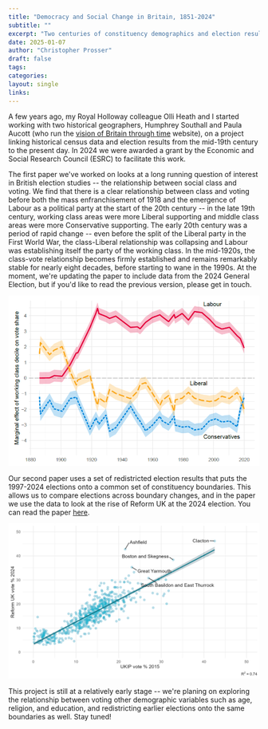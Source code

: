 ```yaml
---
title: "Democracy and Social Change in Britain, 1851-2024"
subtitle: ""
excerpt: "Two centuries of constituency demographics and election results"
date: 2025-01-07
author: "Christopher Prosser"
draft: false
tags:
categories:
layout: single
links:
---
```


A few years ago, my Royal Holloway colleague Olli Heath and I started working with two historical geographers, Humphrey Southall and Paula Aucott (who run the <a href="https://www.visionofbritain.org.uk/" target="_blank">vision of Britain through time</a> website), on a project linking historical census data and election results from the mid-19th century to the present day. In 2024 we were awarded a grant by the Economic and Social Research Council (ESRC) to facilitate this work.

The first paper we've worked on looks at a long running question of interest in British election studies -- the relationship between social class and voting. We find that there is a clear relationship between class and voting before both the mass enfranchisement of 1918 and the emergence of Labour as a political party at the start of the 20th century -- in the late 19th century, working class areas were more Liberal supporting and middle class areas were more Conservative supporting. The early 20th century was a period of rapid change -- even before the split of the Liberal party in the First World War, the class-Liberal relationship was collapsing and Labour was establishing itself the party of the working class. In the mid-1920s, the class-vote relationship becomes firmly established and remains remarkably stable for nearly eight decades, before starting to wane in the 1990s. At the moment, we're updating the paper to include data from the 2024 General Election, but if you'd like to read the previous version, please get in touch.

![Class voting](class.png)

Our second paper uses a set of redistricted election results that puts the 1997-2024 elections onto a common set of constituency boundaries. This allows us to compare elections across boundary changes, and in the paper we use the data to look at the rise of Reform UK at the 2024 election. You can read the paper <a href="https://doi.org/10.1111/1467-923X.13484" target="_blank">here</a>.

![Reform-UKIP](reform_ukip.png)

This project is still at a relatively early stage -- we're planing on exploring the relationship between voting other demographic variables such as age, religion, and education, and redistricting earlier elections onto the same boundaries as well. Stay tuned!
